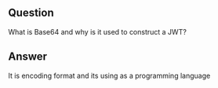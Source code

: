 ## Question

What is Base64 and why is it used to construct a JWT?

## Answer
It is encoding format and its using as a programming language